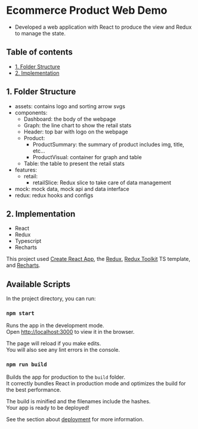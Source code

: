 # Ecommerce Product Web Demo
- Developed a web application with React to produce the view and Redux to manage the state.

## Table of contents
* [1. Folder Structure ](#1-folder-structure)
* [2. Implementation](#2-implementation)

## 1. Folder Structure
- assets: contains logo and sorting arrow svgs
- components:
  - Dashboard: the body of the webpage
  - Graph: the line chart to show the retail stats
  - Header: top bar with logo on the webpage
  - Product:
    - ProductSummary: the summary of product includes img, title, etc...
    - ProductVisual: container for graph and table
  - Table: the table to present the retail stats
- features:
  - retail:
    - retailSlice: Redux slice to take care of data management
- mock: mock data, mock api and data interface
- redux: redux hooks and configs    

## 2. Implementation
- React
- Redux
- Typescript
- Recharts

This project used [Create React App](https://github.com/facebook/create-react-app), the [Redux](https://redux.js.org/), [Redux Toolkit](https://redux-toolkit.js.org/) TS template, and [Recharts](https://recharts.org/en-US/).

## Available Scripts

In the project directory, you can run:

### `npm start`

Runs the app in the development mode.\
Open [http://localhost:3000](http://localhost:3000) to view it in the browser.

The page will reload if you make edits.\
You will also see any lint errors in the console.

### `npm run build`

Builds the app for production to the `build` folder.\
It correctly bundles React in production mode and optimizes the build for the best performance.

The build is minified and the filenames include the hashes.\
Your app is ready to be deployed!

See the section about [deployment](https://facebook.github.io/create-react-app/docs/deployment) for more information.



